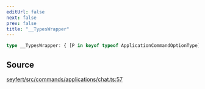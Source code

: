 ```yaml
---
editUrl: false
next: false
prev: false
title: "__TypesWrapper"
---
```


```ts
type __TypesWrapper: { [P in keyof typeof ApplicationCommandOptionType]: \${typeof ApplicationCommandOptionType[P]}\ extends \${infer D extends number}\ ? Wrap<D> : never };
```

## Source

[seyfert/src/commands/applications/chat.ts:57](https://github.com/potoland/potocuit/blob/fe122a1/src/commands/applications/chat.ts#L57)
